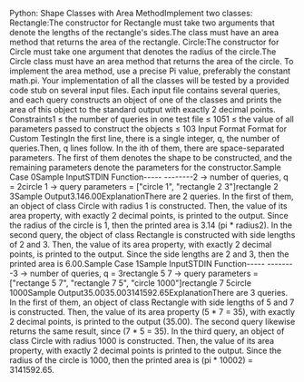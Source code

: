 Python: Shape Classes with Area MethodImplement two classes: Rectangle:The constructor for Rectangle must take two arguments that denote the lengths of the rectangle's sides.The class must have an area method that returns the area of the rectangle. Circle:The constructor for Circle must take one argument that denotes the radius of the circle.The Circle class must have an area method that returns the area of the circle. To implement the area method, use a precise Pi value, preferably the constant math.pi. Your implementation of all the classes will be tested by a provided code stub on several input files. Each input file contains several queries, and each query constructs an object of one of the classes and prints the area of this object to the standard output with exactly 2 decimal points. Constraints1 ≤ the number of queries in one test file ≤ 1051 ≤ the value of all parameters passed to construct the objects ≤ 103 Input Format Format for Custom TestingIn the first line, there is a single integer, q, the number of queries.Then, q lines follow. In the ith of them, there are space-separated parameters. The first of them denotes the shape to be constructed, and the remaining parameters denote the parameters for the constructor.Sample Case 0Sample InputSTDIN Function----- --------2 → number of queries, q = 2circle 1 → query parameters = ["circle 1", "rectangle 2 3"]rectangle 2 3Sample Output3.146.00ExplanationThere are 2 queries. In the first of them, an object of class Circle with radius 1 is constructed. Then, the value of its area property, with exactly 2 decimal points, is printed to the output. Since the radius of the circle is 1, then the printed area is 3.14 (pi * radius2). In the second query, the object of class Rectangle is constructed with side lengths of 2 and 3. Then, the value of its area property, with exactly 2 decimal points, is printed to the output. Since the side lengths are 2 and 3, then the printed area is 6.00.Sample Case 1Sample InputSTDIN Function----- --------3 → number of queries, q = 3rectangle 5 7 → query parameters = ["rectange 5 7", "rectangle 7 5", "circle 1000"]rectangle 7 5circle 1000Sample Output35.0035.003141592.65ExplanationThere are 3 queries. In the first of them, an object of class Rectangle with side lengths of 5 and 7 is constructed. Then, the value of its area property (5 * 7 = 35), with exactly 2 decimal points, is printed to the output (35.00). The second query likewise returns the same result, since (7 * 5 = 35). In the third query, an object of class Circle with radius 1000 is constructed. Then, the value of its area property, with exactly 2 decimal points is printed to the output. Since the radius of the circle is 1000, then the printed area is (pi * 10002) = 3141592.65.
